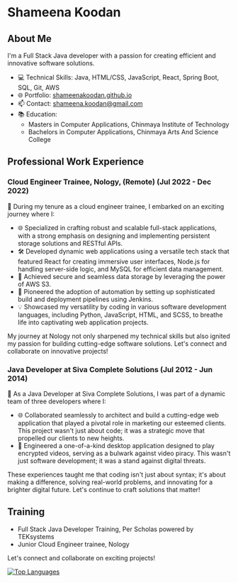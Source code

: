 # Shameena Koodan

## About Me
I'm a Full Stack Java developer with a passion for creating efficient and innovative software solutions. 

- 💻 Technical Skills: Java, HTML/CSS, JavaScript, React, Spring Boot, SQL, Git, AWS
- 🌐 Portfolio: [shameenakoodan.github.io](https://shameenakoodan.github.io/shameenakoodan-portfolio/)
- 📫 Contact: shameena.koodan@gmail.com
- 📚 Education: 
  - Masters in Computer Applications, Chinmaya Institute of Technology
  - Bachelors in Computer Applications, Chinmaya Arts And Science College

## Professional Work Experience
### Cloud Engineer Trainee, Nology, (Remote) (Jul 2022 - Dec 2022)
🚀 During my tenure as a cloud engineer trainee, I embarked on an exciting journey where I:

- 🌐 Specialized in crafting robust and scalable full-stack applications, with a strong emphasis on designing and implementing persistent storage solutions and RESTful APIs.
- 🛠️ Developed dynamic web applications using a versatile tech stack that featured React for creating immersive user interfaces, Node.js for handling server-side logic, and MySQL for efficient data management.
- 🌟 Achieved secure and seamless data storage by leveraging the power of AWS S3.
- 🚀 Pioneered the adoption of automation by setting up sophisticated build and deployment pipelines using Jenkins.
- 💡 Showcased my versatility by coding in various software development languages, including Python, JavaScript, HTML, and SCSS, to breathe life into captivating web application projects.

My journey at Nology not only sharpened my technical skills but also ignited my passion for building cutting-edge software solutions. Let's connect and collaborate on innovative projects!

### Java Developer at Siva Complete Solutions (Jul 2012 - Jun 2014)

🚀 As a Java Developer at Siva Complete Solutions, I was part of a dynamic team of three developers where I:

- 🌐 Collaborated seamlessly to architect and build a cutting-edge web application that played a pivotal role in marketing our esteemed clients. This project wasn't just about code; it was a strategic move that propelled our clients to new heights.
- 🎥 Engineered a one-of-a-kind desktop application designed to play encrypted videos, serving as a bulwark against video piracy. This wasn't just software development; it was a stand against digital threats.

These experiences taught me that coding isn't just about syntax; it's about making a difference, solving real-world problems, and innovating for a brighter digital future. Let's continue to craft solutions that matter!


## Training
- Full Stack Java Developer Training, Per Scholas powered by TEKsystems
- Junior Cloud Engineer trainee, Nology

Let's connect and collaborate on exciting projects!



[![Top Languages](https://github-readme-stats.vercel.app/api/top-langs/?username=shameenakoodan&layout=compact&theme=radical)](https://github.com/shameenakoodan/github-readme-stats)





